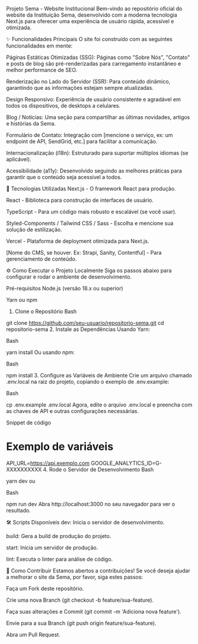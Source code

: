Projeto Sema - Website Institucional
Bem-vindo ao repositório oficial do website da Instituição Sema, desenvolvido com a moderna tecnologia Next.js para oferecer uma experiência de usuário rápida, acessível e otimizada.

✨ Funcionalidades Principais
O site foi construído com as seguintes funcionalidades em mente:

Páginas Estáticas Otimizadas (SSG): Páginas como "Sobre Nós", "Contato" e posts de blog são pré-renderizadas para carregamento instantâneo e melhor performance de SEO.

Renderização no Lado do Servidor (SSR): Para conteúdo dinâmico, garantindo que as informações estejam sempre atualizadas.

Design Responsivo: Experiência de usuário consistente e agradável em todos os dispositivos, de desktops a celulares.

Blog / Notícias: Uma seção para compartilhar as últimas novidades, artigos e histórias da Sema.

Formulário de Contato: Integração com [mencione o serviço, ex: um endpoint de API, SendGrid, etc.] para facilitar a comunicação.

Internacionalização (i18n): Estruturado para suportar múltiplos idiomas (se aplicável).

Acessibilidade (a11y): Desenvolvido seguindo as melhores práticas para garantir que o conteúdo seja acessível a todos.

🚀 Tecnologias Utilizadas
Next.js - O framework React para produção.

React - Biblioteca para construção de interfaces de usuário.

TypeScript - Para um código mais robusto e escalável (se você usar).

Styled-Components / Tailwind CSS / Sass - Escolha e mencione sua solução de estilização.

Vercel - Plataforma de deployment otimizada para Next.js.

[Nome do CMS, se houver. Ex: Strapi, Sanity, Contentful] - Para gerenciamento de conteúdo.

⚙️ Como Executar o Projeto Localmente
Siga os passos abaixo para configurar e rodar o ambiente de desenvolvimento.

Pré-requisitos
Node.js (versão 18.x ou superior)

Yarn ou npm

1. Clone o Repositório
Bash

git clone https://github.com/seu-usuario/repositorio-sema.git
cd repositorio-sema
2. Instale as Dependências
Usando Yarn:

Bash

yarn install
Ou usando npm:

Bash

npm install
3. Configure as Variáveis de Ambiente
Crie um arquivo chamado .env.local na raiz do projeto, copiando o exemplo de .env.example:

Bash

cp .env.example .env.local
Agora, edite o arquivo .env.local e preencha com as chaves de API e outras configurações necessárias.

Snippet de código

# Exemplo de variáveis
API_URL=https://api.exemplo.com
GOOGLE_ANALYTICS_ID=G-XXXXXXXXXX
4. Rode o Servidor de Desenvolvimento
Bash

yarn dev
ou

Bash

npm run dev
Abra http://localhost:3000 no seu navegador para ver o resultado.

🛠️ Scripts Disponíveis
dev: Inicia o servidor de desenvolvimento.

build: Gera a build de produção do projeto.

start: Inicia um servidor de produção.

lint: Executa o linter para análise de código.

🤝 Como Contribuir
Estamos abertos a contribuições! Se você deseja ajudar a melhorar o site da Sema, por favor, siga estes passos:

Faça um Fork deste repositório.

Crie uma nova Branch (git checkout -b feature/sua-feature).

Faça suas alterações e Commit (git commit -m 'Adiciona nova feature').

Envie para a sua Branch (git push origin feature/sua-feature).

Abra um Pull Request.
